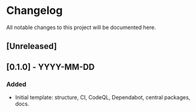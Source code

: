# Changelog
All notable changes to this project will be documented here.

## [Unreleased]

## [0.1.0] - YYYY-MM-DD
### Added
- Initial template: structure, CI, CodeQL, Dependabot, central packages, docs.